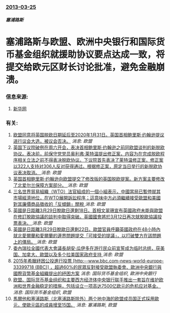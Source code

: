 ### [2013-03-25](/news/2013/03/25/index.md)

##### 塞浦路斯
#  塞浦路斯与欧盟、欧洲中央银行和国际货币基金组织就援助协议要点达成一致，将提交给欧元区财长讨论批准，避免金融崩溃。




### 信息来源:

1. [新华网](http://news.xinhuanet.com/fortune/2013-03/25/c_124501079.htm)

### 有关:

1. [ 欧盟同意将英国脱欧日期延后至2020年1月31日。英国首相鲍里斯·约翰逊提议进行议会大选，被议会否决。](/zh/news/2019/10/28/欧盟同意将英国脱欧日期延后至2020年1月31日-英国首相鲍里斯-约翰逊提议进行议会大选-被议会否决.md) _消息: 欧盟_
2. [ 英国下议院破例在周六开会，表决首相鲍里斯·约翰逊之前同欧盟谈判的新脱欧协议。表决前，前保守党党员奥利弗·莱特温提出修正案，内容为在完成脱欧程序相关立法之前不得表决脱欧协议。下议院首先表决了莱特温修正案，修正案以322人支持对306人反对获得通过。根据修正案，原定当日举行的新脱欧协议表决取消。 ](/zh/news/2019/10/19/英国下议院破例在周六开会-表决首相鲍里斯-约翰逊之前同欧盟谈判的新脱欧协议-表决前-前保守党党员奥利弗-莱特温提出修正.md) _消息: 欧盟_
3. [ 英国首相鲍里斯·约翰逊向欧盟提交了修改版的英国脱欧提案。新方案主要修改了北爱尔兰保障方案部分。 ](/zh/news/2019/10/2/英国首相鲍里斯-约翰逊向欧盟提交了修改版的英国脱欧提案-新方案主要修改了北爱尔兰保障方案部分.md) _消息: 欧盟_
4. [三名世界貿易組織（WTO）法官組成的一個小組表示，中國當局已暫停就其市場經濟地位，在WTO展開訴訟程序；這意味中方必須繼續接受歐盟和美國對其廉價商品徵收的「反傾銷」關稅 ](/zh/news/2019/06/17/三名世界貿易組織-WTO-法官組成的一個小組表示-中國當局已暫停就其市場經濟地位-在WTO展開訴訟程序-這意味中方必須繼.md) _消息: 欧盟_
5. [英國是日距離3月29日脫歐日還剩18日。首相文翠珊宣布英國政府未能與歐盟在修訂脫歐協議的談判中取得突破。英國國會將於3月12日再次就脫歐協議投票表決。 ](/zh/news/2019/03/11/英國是日距離3月29日脫歐日還剩18日-首相文翠珊宣布英國政府未能與歐盟在修訂脫歐協議的談判中取得突破-英國國會將於3月.md) _消息: 欧盟_
6. [英國是日距離3月29日脫歐日還剩22日。歐盟官員呼籲英國政府在48小時內就北愛爾蘭和愛爾蘭的邊界問題提交「可接受的提議」，以打破雙方在該問題上的僵局。 ](/zh/news/2019/03/7/英國是日距離3月29日脫歐日還剩22日-歐盟官員呼籲英國政府在48小時內就北愛爾蘭和愛爾蘭的邊界問題提交-可接受的提議.md) _消息: 欧盟_
7. [委內瑞拉全國代表大會議長胡安·瓜伊多在游行民众前宣誓成为临时总统，获美国、加拿大、歐盟以及多个拉美国家政府支持 ](/zh/news/2019/01/23/委內瑞拉全國代表大會議長胡安-瓜伊多在游行民众前宣誓成为临时总统-获美国-加拿大-歐盟以及多个拉美国家政府支持.md) _消息: 欧盟_
8. [2015年希臘紓困公投進行投票 [http:--www.bbc.com-news-world-europe-33399718 (BBC)] ，超過60%的民眾反對接受歐盟執委會、歐洲中央銀行與國際貨幣基金組織提出的紓困方案](/zh/news/2015/07/5/2015年希臘紓困公投進行投票-http-wwwbbccom-news-world-europe-333997.md) _消息: 国际货币基金组织, 歐洲中央銀行_
9. [ 欧盟、国际货币基金组织和主要西方经济体中央银行联手推出一套旨在维护欧洲和世界金融稳定的措施，包括设立一项高达7500亿欧元的危机应对基金。](/zh/news/2010/05/10/欧盟-国际货币基金组织和主要西方经济体中央银行联手推出一套旨在维护欧洲和世界金融稳定的措施-包括设立一项高达7500亿.md) _消息: 国际货币基金组织, 欧盟_
10. [馬爾他和塞浦路斯（北塞浦路斯除外）两个地中海的欧盟成员国正式採用歐元，使歐元區的成員增至15国。](/zh/news/2008/01/1/馬爾他和塞浦路斯-北塞浦路斯除外-两个地中海的欧盟成员国正式採用歐元-使歐元區的成員增至15国.md) _消息: 塞浦路斯, 欧盟_
